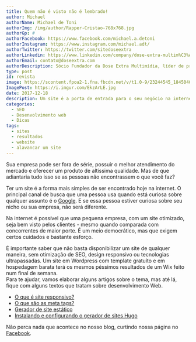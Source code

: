 ```yaml
---
title: Quem não é visto não é lembrado!
author: Michael
authorName: Michael de Toni
authorImg: /img/author/Rapper-Cristao-768x768.jpg
authorGp: #
authorFacebook: https://www.facebook.com/michael.a.detoni
authorInstagram: https://www.instagram.com/michael.adt/
authorTwitter: https://twitter.com/sitedoseextra
authorLinkedin: https://www.linkedin.com/company/dose-extra-multim%C3%ADdia/
authorEmail: contato@doseextra.com
authorDescription: Sócio Fundador da Dose Extra Multimídia, líder de projetos de mídias sociais, aficionado por Pokémon Stadium e Dragon Ball.
type: post
id: revista
image: https://scontent.fpoa2-1.fna.fbcdn.net/v/t1.0-9/23244545_1845040802474023_4876677119750009495_n.jpg?oh=a9cec28f1d197e64515fba9be728e2dc&oe=5AD4E58D
ImagePost: https://i.imgur.com/EkzArLE.jpg
date: 2017-12-18
description: Um site é a porta de entrada para o seu negócio na internet.
categories:
  - SEO
  - Desenvolvimento web
  - Dicas
tags:
  - sites
  - resultados
  - website
  - alavancar um site
---
```


Sua empresa pode ser fora de série, possuir o melhor atendimento do mercado e oferecer um produto de altíssima qualidade. Mas de que adiantaria tudo isso se as pessoas não encontrassem o que você faz?   

Ter um site é a forma mais simples de ser encontrado hoje na internet. O principal canal de busca que uma pessoa usa quando está curiosa sobre qualquer assunto é o [Google](https://www.google.com.br/search?q=podcast&sitesearch=https://blog.doseextra.com&gws_rd=cr&dcr=0&ei=W2c4WsRZysTABLH7n8gG). E se essa pessoa estiver curiosa sobre seu nicho ou sua empresa, não será diferente.   

Na internet é possível que uma pequena empresa, com um site otimizado, seja bem visto pelos clientes - mesmo quando comparada com concorrentes de maior porte. É um meio democrático, mas que exigem certos cuidados e bastante esforço.   

É importante saber que não basta disponibilizar um site de qualquer maneira, sem otimização de SEO, design responsivo ou tecnologias ultrapassadas. Um site em Wordpress com template gratuíto e em hospedagem barata terá os mesmos péssimos resultados de um Wix feito num final de semana.   
Para te ajudar, vamos elaborar alguns artigos sobre o tema, mas até lá, fique com alguns textos que tratam sobre desenvolvimento Web.   

 - [O que é site responsivo?](https://blog.doseextra.com/o-que-e-site-responsivo/ "O que é site responsivo?")   
 - [O que são as meta tags?](https://blog.doseextra.com//o-que-sao-metatags/ "O que são as meta tags?")   
 - [Gerador de site estático](https://blog.doseextra.com/gerador-de-site/ "Gerador de site estático")   
 - [Instalando e configurando o gerador de sites Hugo](../comecando-com-o-hugo/ "Instalando e configurando o gerador de sites Hugo")   


 Não perca nada que acontece no nosso blog, curtindo nossa página no [Facebook](https://facebook.com/doseextra).   